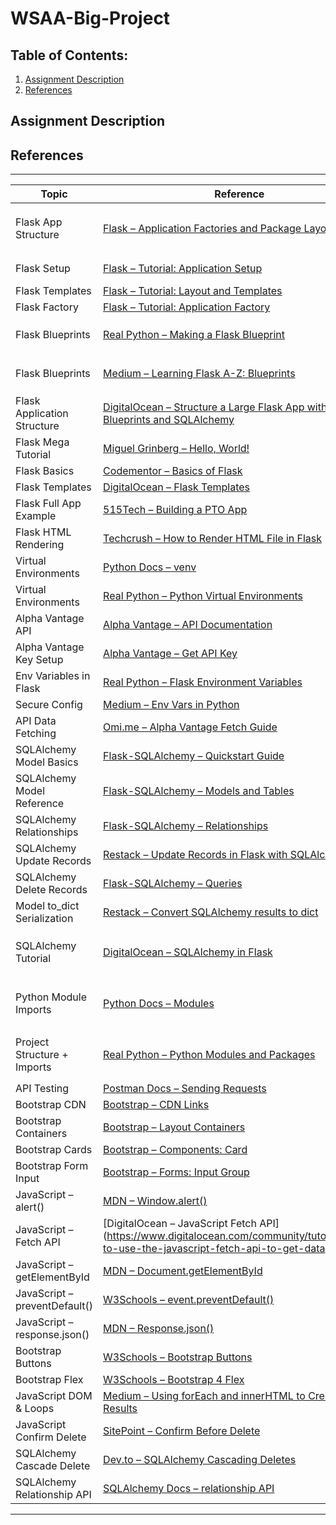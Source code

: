 # WSAA-Big-Project

## Table of Contents:
1. [Assignment Description](#assignment-description)
2. [References](#references)


## Assignment Description


## References
---

| Topic | Reference | Where Used |
|-------|-----------|------------|
| Flask App Structure | [Flask – Application Factories and Package Layout](https://flask.palletsprojects.com/en/latest/patterns/packages/) | `app.py`, `stock_routes.py`, `watchlist_routes.py`, `config.py` |
| Flask Setup | [Flask – Tutorial: Application Setup](https://flask.palletsprojects.com/en/latest/tutorial/) | `app.py`, `templates`, general layout |
| Flask Templates | [Flask – Tutorial: Layout and Templates](https://flask.palletsprojects.com/en/latest/tutorial/layout/) | `templates/index.html` |
| Flask Factory | [Flask – Tutorial: Application Factory](https://flask.palletsprojects.com/en/latest/tutorial/factory/) | `app.py`, `config.py` |
| Flask Blueprints | [Real Python – Making a Flask Blueprint](https://realpython.com/flask-blueprint/#making-a-flask-blueprint) | `stock_routes.py`, `watchlist_routes.py`, `app.py` |
| Flask Blueprints | [Medium – Learning Flask A-Z: Blueprints](https://medium.com/@basubinayak05/learning-flask-a-z-blueprints-3ae95db95443) | `stock_routes.py`, `watchlist_routes.py`, `app.py` |
| Flask Application Structure | [DigitalOcean – Structure a Large Flask App with Blueprints and SQLAlchemy](https://www.digitalocean.com/community/tutorials/how-to-structure-a-large-flask-application-with-flask-blueprints-and-flask-sqlalchemy) | `stock_routes.py`, `watchlist_routes.py`, `models.py`, `app.py` |
| Flask Mega Tutorial | [Miguel Grinberg – Hello, World!](https://blog.miguelgrinberg.com/post/the-flask-mega-tutorial-part-i-hello-world) | General research |
| Flask Basics | [Codementor – Basics of Flask](https://www.codementor.io/@overiq/basics-of-flask-fzvh8ueed) | General research |
| Flask Templates | [DigitalOcean – Flask Templates](https://www.digitalocean.com/community/tutorials/how-to-use-templates-in-a-flask-application) | `templates/index.html` |
| Flask Full App Example | [515Tech – Building a PTO App](https://www.515tech.com/post/building-a-pto-app) | `stock_routes.py`, `watchlist_routes.py` |
| Flask HTML Rendering | [Techcrush – How to Render HTML File in Flask](https://medium.com/techcrush/how-to-render-html-file-in-flask-3fbfb16b47f6) | `app.py` |
| Virtual Environments | [Python Docs – venv](https://docs.python.org/3/library/venv.html) | `venv/`, `.gitignore` |
| Virtual Environments | [Real Python – Python Virtual Environments](https://realpython.com/python-virtual-environments-a-primer/) | `venv/`, `.gitignore` |
| Alpha Vantage API | [Alpha Vantage – API Documentation](https://www.alphavantage.co/documentation/) | `stock_api.py` |
| Alpha Vantage Key Setup | [Alpha Vantage – Get API Key](https://www.alphavantage.co/support/#api-key) | `.env`, `stock_api.py` |
| Env Variables in Flask | [Real Python – Flask Environment Variables](https://realpython.com/flask-database/) | `.env`, `stock_api.py` |
| Secure Config | [Medium – Env Vars in Python](https://medium.com/datauniverse/how-to-use-environment-variables-in-python-for-secure-configuration-12d56c7f0a8c) | `.env`, `stock_api.py` |
| API Data Fetching | [Omi.me – Alpha Vantage Fetch Guide](https://www.omi.me/blogs/api-guides/how-to-fetch-stock-data-using-alpha-vantage-api-in-python) | `stock_api.py` |
| SQLAlchemy Model Basics | [Flask-SQLAlchemy – Quickstart Guide](https://flask-sqlalchemy.readthedocs.io/en/stable/quickstart/) | `models.py`, `app.py` |
| SQLAlchemy Model Reference | [Flask-SQLAlchemy – Models and Tables](https://flask-sqlalchemy.readthedocs.io/en/stable/models/) | `models.py` |
| SQLAlchemy Relationships | [Flask-SQLAlchemy – Relationships](https://flask-sqlalchemy.palletsprojects.com/en/latest/models/#one-to-many-relationships) | `models.py` |
| SQLAlchemy Update Records | [Restack – Update Records in Flask with SQLAlchemy](https://www.restack.io/p/flask-knowledge-update-records) | `stock_routes.py` |
| SQLAlchemy Delete Records | [Flask-SQLAlchemy – Queries](https://flask-sqlalchemy.palletsprojects.com/en/latest/queries/) | `stock_routes.py`, `watchlist_routes.py` |
| Model to_dict Serialization | [Restack – Convert SQLAlchemy results to dict](https://www.restack.io/p/adding-columns-sqlalchemy-models-answer-query-result-dict) | `models.py` |
| SQLAlchemy Tutorial | [DigitalOcean – SQLAlchemy in Flask](https://www.digitalocean.com/community/tutorials/how-to-use-flask-sqlalchemy-to-interact-with-databases-in-a-flask-application) | `models.py`, `stock_routes.py`, `watchlist_routes.py`, `app.py` |
| Python Module Imports | [Python Docs – Modules](https://docs.python.org/3/tutorial/modules.html) | `app.py`, `stock_routes.py`, `watchlist_routes.py`, `models.py` |
| Project Structure + Imports | [Real Python – Python Modules and Packages](https://realpython.com/python-modules-packages/) | `app.py`, `stock_routes.py`, `watchlist_routes.py`, `stock_api.py` |
| API Testing | [Postman Docs – Sending Requests](https://learning.postman.com/docs/sending-requests/requests/) | API testing |
| Bootstrap CDN | [Bootstrap – CDN Links](https://getbootstrap.com/docs/5.3/getting-started/introduction/#cdn-links) | `templates/index.html` |
| Bootstrap Containers | [Bootstrap – Layout Containers](https://getbootstrap.com/docs/5.3/layout/containers/) | `templates/index.html` |
| Bootstrap Cards | [Bootstrap – Components: Card](https://getbootstrap.com/docs/5.3/components/card/) | `templates/index.html` |
| Bootstrap Form Input | [Bootstrap – Forms: Input Group](https://getbootstrap.com/docs/5.3/forms/input-group/) | `templates/index.html` |
| JavaScript – alert()          | [MDN – Window.alert()](https://developer.mozilla.org/en-US/docs/Web/API/Window/alert)                                         | `app.js`                         |
| JavaScript – Fetch API        | [DigitalOcean – JavaScript Fetch API](https://www.digitalocean.com/community/tutorials/how-to-use-the-javascript-fetch-api-to-get-data? | `app.js`                         |
| JavaScript – getElementById   | [MDN – Document.getElementById](https://developer.mozilla.org/en-US/docs/Web/API/Document/getElementById)                     | `app.js`                         |
| JavaScript – preventDefault() | [W3Schools – event.preventDefault()](https://www.w3schools.com/jsref/event_preventdefault.asp)                                | `app.js`                         |
| JavaScript – response.json()  | [MDN – Response.json()](https://developer.mozilla.org/en-US/docs/Web/API/Response/json)                                       | `app.js`                         |
| Bootstrap Buttons | [W3Schools – Bootstrap Buttons](https://www.w3schools.com/bootstrap/bootstrap_buttons.asp) | `templates/index.html` |
| Bootstrap Flex | [W3Schools – Bootstrap 4 Flex](https://www.w3schools.com/bootstrap4/bootstrap_flex.asp) | `templates/index.html` |
| JavaScript DOM & Loops | [Medium – Using forEach and innerHTML to Create Search Results](https://medium.com/@ianflurkey/using-foreach-and-innerhtml-to-create-search-results-6b11b9985d6b) | `static/app.js` |
| JavaScript Confirm Delete   | [SitePoint – Confirm Before Delete](https://www.sitepoint.com/community/t/confirm-before-delete/221197) | `app.js`   |
| SQLAlchemy Cascade Delete   | [Dev.to – SQLAlchemy Cascading Deletes](https://dev.to/zchtodd/sqlalchemy-cascading-deletes-8hk) | `models.py`                       |
| SQLAlchemy Relationship API | [SQLAlchemy Docs – relationship API](https://docs.sqlalchemy.org/en/14/orm/relationship_api.html) | `models.py` |

---





